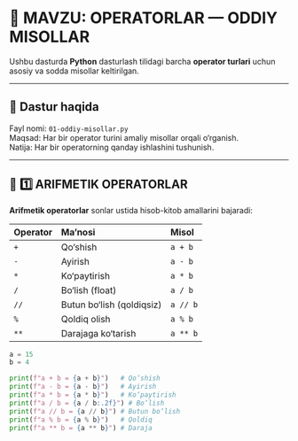 # 🧠 MAVZU: OPERATORLAR — ODDIY MISOLLAR

Ushbu dasturda **Python** dasturlash tilidagi barcha **operator turlari** uchun  
asosiy va sodda misollar keltirilgan.

---

## 📘 Dastur haqida

Fayl nomi: `01-oddiy-misollar.py`  
Maqsad: Har bir operator turini amaliy misollar orqali o‘rganish.  
Natija: Har bir operatorning qanday ishlashini tushunish.

---

## 🧮 1️⃣ ARIFMETIK OPERATORLAR

**Arifmetik operatorlar** sonlar ustida hisob-kitob amallarini bajaradi:

| Operator | Ma’nosi | Misol |
|:--|:--|:--|
| `+` | Qo‘shish | `a + b` |
| `-` | Ayirish | `a - b` |
| `*` | Ko‘paytirish | `a * b` |
| `/` | Bo‘lish (float) | `a / b` |
| `//` | Butun bo‘lish (qoldiqsiz) | `a // b` |
| `%` | Qoldiq olish | `a % b` |
| `**` | Darajaga ko‘tarish | `a ** b` |

```python
a = 15
b = 4

print(f"a + b = {a + b}")   # Qo‘shish
print(f"a - b = {a - b}")   # Ayirish
print(f"a * b = {a * b}")   # Ko‘paytirish
print(f"a / b = {a / b:.2f}") # Bo‘lish
print(f"a // b = {a // b}") # Butun bo‘lish
print(f"a % b = {a % b}")   # Qoldiq
print(f"a ** b = {a ** b}") # Daraja
